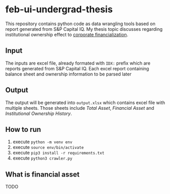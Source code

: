 # feb-ui-undergrad-thesis
This repository contains python code as data wrangling tools based on report generated from S&P Capital IQ.
My thesis topic discusses regarding institutional ownership effect to [corporate financialization](https://www.scirp.org/reference/referencespapers?referenceid=2474781).

## Input
The inputs are excel file, already formated with `IDX:` prefix which are reports generated from S&P Capital IQ.
Each excel report containing balance sheet and ownership information to be parsed later

## Output
The output will be generated into `output.xlsx` which contains excel file with multiple sheets.
Those sheets include *Total  Asset*, *Financial Asset* and *Institutional Ownership History*.

## How to run
1. execute `python -m venv env`
2. execute `source env/bin/activate`
3. execute `pip3 install -r requirements.txt`
4. execute `python3 crawler.py`

## What is financial asset
TODO